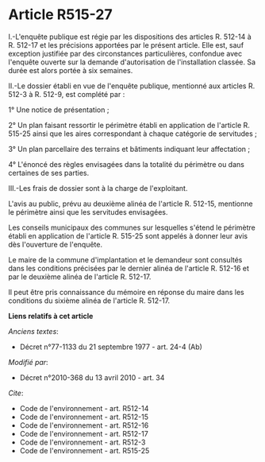 # Article R515-27

I.-L'enquête publique est régie par les dispositions des articles R. 512-14 à R. 512-17 et les précisions apportées par le
présent article. Elle est, sauf exception justifiée par des circonstances particulières, confondue avec l'enquête ouverte sur
la demande d'autorisation de l'installation classée. Sa durée est alors portée à six semaines. 

II.-Le dossier établi en vue de l'enquête publique, mentionné aux articles R. 512-3 à R. 512-9, est complété par : 

1° Une notice de présentation ; 

2° Un plan faisant ressortir le périmètre établi en application de l'article R. 515-25 ainsi que les aires correspondant à
chaque catégorie de servitudes ; 

3° Un plan parcellaire des terrains et bâtiments indiquant leur affectation ; 

4° L'énoncé des règles envisagées dans la totalité du périmètre ou dans certaines de ses parties. 

III.-Les frais de dossier sont à la charge de l'exploitant.

L'avis au public, prévu au deuxième alinéa de l'article R. 512-15, mentionne le périmètre ainsi que les servitudes
envisagées. 

Les conseils municipaux des communes sur lesquelles s'étend le périmètre établi en application de l'article R. 515-25 sont
appelés à donner leur avis dès l'ouverture de l'enquête. 

Le maire de la commune d'implantation et le demandeur sont consultés dans les conditions précisées par le dernier alinéa de
l'article R. 512-16 et par le deuxième alinéa de l'article R. 512-17. 

Il peut être pris connaissance du mémoire en réponse du maire dans les conditions du sixième alinéa de l'article R. 512-17.

**Liens relatifs à cet article**

_Anciens textes_:

  - Décret n°77-1133 du 21 septembre 1977 - art. 24-4 (Ab)

_Modifié par_:

  - Décret n°2010-368 du 13 avril 2010 - art. 34

_Cite_:

  - Code de l'environnement - art. R512-14
  - Code de l'environnement - art. R512-15
  - Code de l'environnement - art. R512-16
  - Code de l'environnement - art. R512-17
  - Code de l'environnement - art. R512-3
  - Code de l'environnement - art. R515-25
